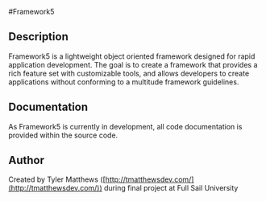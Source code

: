 #Framework5

## Description
Framework5 is a lightweight object oriented framework designed for rapid application development. The goal is to create a framework that provides a rich feature set with customizable tools, and allows developers to create applications without conforming to a multitude framework guidelines.


## Documentation
As Framework5 is currently in development, all code documentation is provided within the source code.


## Author
Created by Tyler Matthews ([http://tmatthewsdev.com/](http://tmatthewsdev.com/)) during final project at Full Sail University
